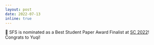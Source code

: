 ```yaml
---
layout: post
date: 2022-07-13
inline: true
---
```


:medal_sports: SFS is nominated as a Best Student Paper Award Finalist at <a target="_blank" href="https://sc22.supercomputing.org/">SC 2022</a>! 
Congrats to Yuqi!

